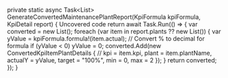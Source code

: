  private static async Task<List<ConvertedKpiItemPlantDetails>> GenerateConvertedMaintenancePlantReport(KpiFormula kpiFormula, KpiDetail report)
        {
Uncovered code
            return await Task.Run(() =>
            {
                var converted = new List<ConvertedKpiItemPlantDetails>();
                foreach (var item in report.plants ?? new List<Plant>())
                {
                    var yValue = kpiFormula.formula!(item.actual); // Convert % to decimal for formula
                    if (yValue < 0)
                        yValue = 0;
                    converted.Add(new ConvertedKpiItemPlantDetails
                    {
                        // kpi = item.kpi,
                        plant = item.plantName,
                        actualY = yValue,
                        target = "100%",
                        min = 0,
                        max = 2
                    });
                }
                return converted;
            });
        }

